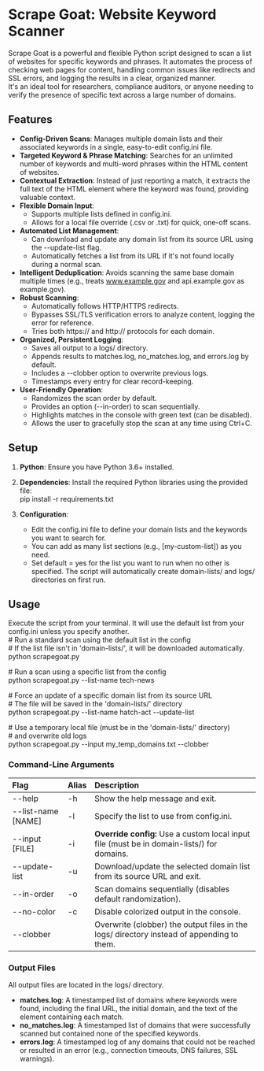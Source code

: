 # **Scrape Goat: Website Keyword Scanner**

Scrape Goat is a powerful and flexible Python script designed to scan a list of websites for specific keywords and phrases. It automates the process of checking web pages for content, handling common issues like redirects and SSL errors, and logging the results in a clear, organized manner.  
It's an ideal tool for researchers, compliance auditors, or anyone needing to verify the presence of specific text across a large number of domains.

## **Features**

* **Config-Driven Scans**: Manages multiple domain lists and their associated keywords in a single, easy-to-edit config.ini file.  
* **Targeted Keyword & Phrase Matching**: Searches for an unlimited number of keywords and multi-word phrases within the HTML content of websites.  
* **Contextual Extraction**: Instead of just reporting a match, it extracts the full text of the HTML element where the keyword was found, providing valuable context.  
* **Flexible Domain Input**:  
  * Supports multiple lists defined in config.ini.  
  * Allows for a local file override (.csv or .txt) for quick, one-off scans.  
* **Automated List Management**:  
  * Can download and update any domain list from its source URL using the \--update-list flag.  
  * Automatically fetches a list from its URL if it's not found locally during a normal scan.  
* **Intelligent Deduplication**: Avoids scanning the same base domain multiple times (e.g., treats www.example.gov and api.example.gov as example.gov).  
* **Robust Scanning**:  
  * Automatically follows HTTP/HTTPS redirects.  
  * Bypasses SSL/TLS verification errors to analyze content, logging the error for reference.  
  * Tries both https:// and http:// protocols for each domain.  
* **Organized, Persistent Logging**:  
  * Saves all output to a logs/ directory.  
  * Appends results to matches.log, no\_matches.log, and errors.log by default.  
  * Includes a \--clobber option to overwrite previous logs.  
  * Timestamps every entry for clear record-keeping.  
* **User-Friendly Operation**:  
  * Randomizes the scan order by default.  
  * Provides an option (--in-order) to scan sequentially.  
  * Highlights matches in the console with green text (can be disabled).  
  * Allows the user to gracefully stop the scan at any time using Ctrl+C.

## **Setup**

1. **Python**: Ensure you have Python 3.6+ installed.  
2. **Dependencies**: Install the required Python libraries using the provided file:  
   pip install \-r requirements.txt

3. **Configuration**:  
   * Edit the config.ini file to define your domain lists and the keywords you want to search for.  
   * You can add as many list sections (e.g., \[my-custom-list\]) as you need.  
   * Set default \= yes for the list you want to run when no other is specified. The script will automatically create domain-lists/ and logs/ directories on first run.

## **Usage**

Execute the script from your terminal. It will use the default list from your config.ini unless you specify another.  
\# Run a standard scan using the default list in the config  
\# If the list file isn't in 'domain-lists/', it will be downloaded automatically.  
python scrapegoat.py

\# Run a scan using a specific list from the config  
python scrapegoat.py \--list-name tech-news

\# Force an update of a specific domain list from its source URL  
\# The file will be saved in the 'domain-lists/' directory  
python scrapegoat.py \--list-name hatch-act \--update-list

\# Use a temporary local file (must be in the 'domain-lists/' directory)  
\# and overwrite old logs  
python scrapegoat.py \--input my\_temp\_domains.txt \--clobber

### **Command-Line Arguments**

| Flag | Alias | Description |
| :---- | :---- | :---- |
| \--help | \-h | Show the help message and exit. |
| \--list-name \[NAME\] | \-l | Specify the list to use from config.ini. |
| \--input \[FILE\] | \-i | **Override config:** Use a custom local input file (must be in domain-lists/) for domains. |
| \--update-list | \-u | Download/update the selected domain list from its source URL and exit. |
| \--in-order | \-o | Scan domains sequentially (disables default randomization). |
| \--no-color | \-c | Disable colorized output in the console. |
| \--clobber |  | Overwrite (clobber) the output files in the logs/ directory instead of appending to them. |

### **Output Files**

All output files are located in the logs/ directory.

* **matches.log**: A timestamped list of domains where keywords were found, including the final URL, the initial domain, and the text of the element containing each match.  
* **no\_matches.log**: A timestamped list of domains that were successfully scanned but contained none of the specified keywords.  
* **errors.log**: A timestamped log of any domains that could not be reached or resulted in an error (e.g., connection timeouts, DNS failures, SSL warnings).